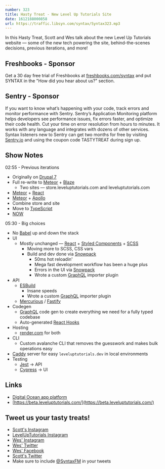 ```yaml
---
number: 323
title: Hasty Treat - New Level Up Tutorials Site
date: 1612188000858
url: https://traffic.libsyn.com/syntax/Syntax323.mp3
---
```


In this Hasty Treat, Scott and Wes talk about the new Level Up Tutorials website — some of the new tech powering the site, behind-the-scenes decisions, previous iterations, and more!

## Freshbooks - Sponsor
Get a 30 day free trial of Freshbooks at [freshbooks.com/syntax](https://freshbooks.com/syntax) and put SYNTAX in the "How did you hear about us?" section.

## Sentry - Sponsor
If you want to know what’s happening with your code, track errors and monitor performance with Sentry. Sentry’s Application Monitoring platform helps developers see performance issues, fix errors faster, and optimize their code health. Cut your time on error resolution from hours to minutes. It works with any language and integrates with dozens of other services. Syntax listeners new to Sentry can get two months for free by visiting [Sentry.io](https://sentry.io/) and using the coupon code TASTYTREAT during sign up.

## Show Notes

02:55 - Previous iterations
* Originally on [Drupal 7](https://www.drupal.org/drupal-7.0)
* Full re-write to [Meteor](https://www.meteor.com/) + [Blaze](http://blazejs.org/)
  * Two sites — store.leveluptutorials.com and leveluptutorials.com
* [Meteor](https://www.meteor.com/) + [React](https://reactjs.org/)
* [Meteor](https://www.meteor.com/) + [Apollo](https://www.apollographql.com/)
* Combine store and site
* Move to [TypeScript](https://www.typescriptlang.org/)
* [NOW](https://vercel.com/)

05:30 - Big choices
* No [Babel](https://babeljs.io/) up and down the stack
* UI
  * Mostly unchanged — [React](https://reactjs.org/) + [Styled Components](https://styled-components.com/) + [SCSS](https://sass-lang.com/)
    * Moving more to SCSS, CSS vars
    * Build and dev done via [Snowpack](https://www.snowpack.dev/)
      * 50ms hot reloadin'
      * Mega fast development workflow has been a huge plus
      * Errors in the UI via [Snowpack](https://www.snowpack.dev/)
      * Wrote a custom [GraphQL](https://graphql.org/) importer plugin
* API
  * [ESBuild](https://esbuild.github.io/)
    * Insane speeds
    * Wrote a custom [GraphQL](https://graphql.org/) importer plugin
  * [Mercurious](https://mercurius.dev/) / [Fastify](https://www.fastify.io/)
* Codegen
  * [GraphQL](https://graphql.org/) code gen to create everything we need for a fully typed codebase
  * Auto-generated [React Hooks](https://reactjs.org/docs/hooks-intro.html)
* Hosting
  * [render.com](http://render.com) for both
* CLI
  * Custom avalanche CLI that removes the guesswork and makes bulk operations easy
* [Caddy](https://caddyserver.com/) server for easy `leveluptutorials.dev` in local environments
* Testing
  * [Jest](https://jestjs.io/) → API
  * [Cypress](https://www.cypress.io/) → UI

## Links
* [Digital Ocean app platform](https://www.digitalocean.com/blog/introducing-digitalocean-app-platform-reimagining-paas-to-make-it-simpler-for-you-to-build-deploy-and-scale-apps/)
* [https://beta.leveluptutorials.com/](https://beta.leveluptutorials.com/)

## Tweet us your tasty treats!
* [Scott's Instagram](https://www.instagram.com/stolinski/)
* [LevelUpTutorials Instagram](https://www.instagram.com/LevelUpTutorials/)
* [Wes' Instagram](https://www.instagram.com/wesbos/)
* [Wes' Twitter](https://twitter.com/wesbos)
* [Wes' Facebook](https://www.facebook.com/wesbos.developer)
* [Scott's Twitter](https://twitter.com/stolinski)
* Make sure to include [@SyntaxFM](https://twitter.com/SyntaxFM) in your tweets
